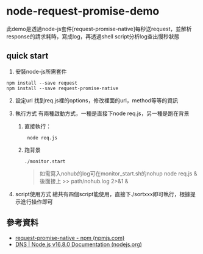 # node-request-promise-demo

此demo是透過node-js套件[request-promise-native]每秒送request，並解析response的請求耗時，寫成log，再透過shell script分析log查出慢秒狀態

## quick start
1. 安裝node-js所需套件
```shell
npm install --save request
npm install --save request-promise-native
```

2. 設定url
找到req.js裡的options，修改裡面的url，method等等的資訊

3. 執行方式
有兩種啟動方式，一種是直接下node req.js，另一種是跑在背景
    1. 直接執行：
       ```shell
        node req.js
       ``` 
    2. 跑背景
        ```shell
        ./monitor.start
        ```
        >如需寫入nohub的log可在monitor_start.sh的nohup node req.js & 後面接上 >> path/nohub.log 2>&1 &

4. script使用方式
總共有四個script能使用，直接下./sortxxx即可執行，根據提示進行操作即可

## 參考資料
* [ request-promise-native - npm (npmjs.com)](https://www.npmjs.com/package/request-promise-native)
* [DNS | Node.js v16.8.0 Documentation (nodejs.org)](https://nodejs.org/api/dns.html#dns_dns_lookup_hostname_options_callback)